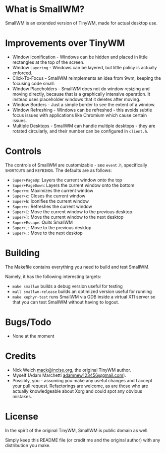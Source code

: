 What is SmallWM?
================
SmallWM is an extended version of TinyWM, made for actual desktop use.

Improvements over TinyWM
========================
- Window Iconification - Windows can be hidden and placed in little rectangles at the top of the screen.
- Window ``Layering`` - Windows can be layered, but little policy is actually enforced.
- Click-To-Focus - SmallWM reimplements an idea from 9wm, keeping the focusing code small.
- Window Placeholders - SmallWM does not do window resizing and moving directly, because that is a graphically intensive operation. It instead uses placeholder windows that it deletes after moving.
- Window Borders - Just a simple border to see the extent of a window.
- Window Refreshing - Windows can be refreshed - this avoids subtle focus issues with applications like Chromium which cause certain issues.
- Multiple Desktops - SmallWM can handle multiple desktops - they are rotated circularly, and their number can be configured in `client.h`.

Controls
========
The controls of SmallWM are customizable - see `event.h`, specifically `SHORTCUTS` and `KEYBINDS`. The defaults are as follows:
- `Super+PageUp`: Layers the current window onto the top
- `Super+PageDown`: Layers the current window onto the bottom
- `Super+m`: Maximizes the current window
- `Super+c`: Closes the current window
- `Super+h`: Iconifies the current window
- `Super+r`: Refreshes the current window
- `Super+[`: Move the current window to the previous desktop
- `Super+]`: Move the current window to the next desktop
- `Super+Escape`: Quits SmallWM
- `Super+,`: Move to the previous desktop
- `Super+.`: Move to the next desktop

Building
========
The Makefile contains everything you need to build and test SmallWM.

Namely, it has the following interesting targets:
- `make smallwm` builds a debug version useful for testing
- `mall smallwm-release` builds an optimized version useful for running
- `make xephyr-test` runs SmallWM via GDB inside a virtual X11 server so that you can test SmallWM without having to logout.

Bugs/Todo
=========
- None at the moment

Credits
=======
- Nick Welch <mack@incise.org>, the original TinyWM author.
- Myself (Adam Marchetti <adamnew123456@gmail.com>).
- Possibly, you - assuming you make any useful changes and I accept your pull request. Refactorings are welcome, as are those who are actually knowledgeable about Xorg and could spot any obvious mistakes.

License
=======
In the spirit of the original TinyWM, SmallWM is public domain as well. 

Simply keep this README file (or credit me and the original author) with any distribution you make.
